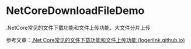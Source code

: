 # NetCoreDownloadFileDemo
.NetCore常见的文件下载功能和文件上传功能、大文件分片上传

参考文章：[.Net Core常见的文件下载功能和文件上传功能 (logerlink.github.io)](https://logerlink.github.io/page/2021/NetCoreDownLoad.html)